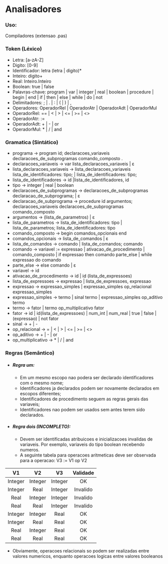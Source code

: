# Analisadores
### Uso:

Compiladores <arquivo>(extensao .pas)

### Token (Léxico)

* Letra: [a-zA-Z]
* Digito: [0-9]
* Identificador: letra (letra | digito)*
* Inteiro: digito+
* Real: Inteiro.Inteiro
* Boolean: true | false
* Palavras-chave: program | var | integer | real | boolean | procedure | begin | end | if | then | else | while | do | not
* Delimitadores: ; | . | : | ( | ) | ,
* Operadores: OperadorRel | OperadorAtr | OperadorAdt | OperadorMul
* OperadorRel: == | < | > | <= | >= | <>
* OperadorAtr: :=
* OperadorAdt: + | - | or
* OperadorMul: * | / | and

### Gramatica (Sintático)

* programa →  program id; declaracoes_variaveis declaracoes_de_subprogramas comando_composto . 
* declaracoes_variaveis → var lista_declaracoes_variaveis  | ε 
* lista_declaracoes_variaveis → lista_declaracoes_variaveis lista_de_identificadores: tipo; | lista_de_identificadores: tipo; 
* lista_de_identificadores → id |lista_de_identificadores, id
* tipo → integer | real | boolean 
* declaracoes_de_subprogramas → declaracoes_de_subprogramas declaracao_de_subprograma; | ε 
* declaracao_de_subprograma → procedure id argumentos; declaracoes_variaveis declaracoes_de_subprogramas comando_composto 
* argumentos → (lista_de_parametros) | ε 
* lista_de_parametros → lista_de_identificadores: tipo | lista_de_parametros; lista_de_identificadores: tipo  
* comando_composto → begin comandos_opcionais end 
* comandos_opcionais → lista_de_comandos | ε 
* lista_de_comandos → comando | lista_de_comandos; comando 
* comando → variavel := expressao | ativacao_de_procedimento | comando_composto | if expressao then comando parte_else  | while expressao do comando 
* parte_else →  else comando  | ε 
* variavel → id
* ativacao_de_procedimento → id | id (lista_de_expressoes) 
* lista_de_expressoes → expressao | lista_de_expressoes, expressao 
* expressao → expressao_simples | expressao_simples op_relacional expressao_simples  
* expressao_simples →  termo | sinal termo | expressao_simples op_aditivo termo 
* termo → fator | termo op_multiplicativo fator  
* fator → id | id(lista_de_expressoes) | num_int | num_real | true | false | (expressao) | not fator 
* sinal → + | -
* op_relacional → = | < | > | <= | >= | <> 
* op_aditivo → + | - | or 
* op_multiplicativo → * | / | and 

### Regras (Semântico)
* ##### Regra um:
   * Em um mesmo escopo nao podera ser declarado identificadores com o mesmo nome; 
   * Identificadores ja declarados podem ser novamente declarados em escopos diferentes; 
   * Identificadores de procedimento seguem as regras gerais das variaveis; 
   * Identificadores nao podem ser usados sem antes terem sido declarados.
* ##### Regra dois (INCOMPLETO):
   * Devem ser identificadas atribuicoes e inicializacoes invalidas de variaveis. Por exemplo, variaveis do tipo boolean recebendo numeros. 
   * A seguinte tabela para operacoes aritmeticas deve ser observada para a operacao: V3 := V1 op V2 

| V1 | V2 | V3 | Validade |
| :---: | :---: | :---: | :---: |
| Integer | Integer | Integer | OK | 
| Integer | Real | Integer | Invalido |
| Real | Integer | Integer | Invalido |
| Real | Real | Integer | Invalido | 
| Integer | Integer | Real | OK |
| Integer | Real | Real | OK | 
| Real | Integer | Real | OK | 
| Real | Real | Real | OK | 
 
   * Obviamente, operacoes relacionais so podem ser realizadas entre valores numericos, enquanto operacoes logicas entre valores booleanos
